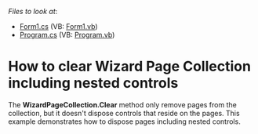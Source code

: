 <!-- default file list -->
*Files to look at*:

* [Form1.cs](./CS/WindowsApplication39/Form1.cs) (VB: [Form1.vb](./VB/WindowsApplication39/Form1.vb))
* [Program.cs](./CS/WindowsApplication39/Program.cs) (VB: [Program.vb](./VB/WindowsApplication39/Program.vb))
<!-- default file list end -->
# How to clear Wizard Page Collection including nested controls


<p>The <strong>WizardPageCollection.Clear</strong> method only remove pages from the collection, but it doesn't dispose controls that reside on the pages. This example demonstrates how to dispose pages including nested controls.</p>

<br/>


